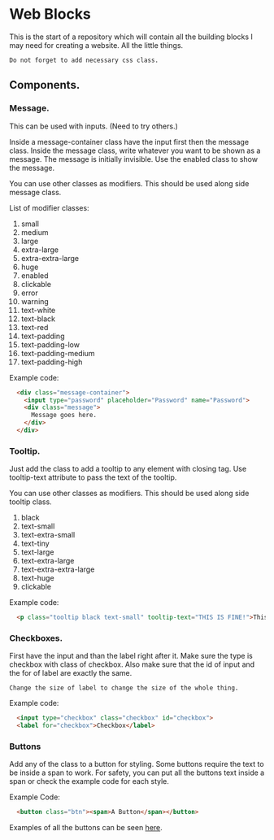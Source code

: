 # Web Blocks
This is the start of a repository which will contain all the building blocks I may need for creating a website. All the little things.

`Do not forget to add necessary css class.`

## Components.

### Message.
This can be used with inputs. (Need to try others.)

Inside a message-container class have the input first then the message class. Inside the message class, write whatever you want to be shown as a message. The message is initially invisible. Use the enabled class to show the message.

You can use other classes as modifiers. This should be used along side message class.

List of modifier classes:
1. small
2. medium
3. large
4. extra-large
5. extra-extra-large
6. huge
7. enabled
8. clickable
9. error
10. warning
11. text-white
12. text-black
13. text-red
14. text-padding
15. text-padding-low
16. text-padding-medium
17. text-padding-high

Example code:
```html
  <div class="message-container">
    <input type="password" placeholder="Password" name="Password">
    <div class="message">
      Message goes here.
    </div>
  </div>
```
### Tooltip.
Just add the class to add a tooltip to any element with closing tag. Use tooltip-text attribute to pass the text of the tooltip.

You can use other classes as modifiers. This should be used along side tooltip class.

1. black
2. text-small
3. text-extra-small
4. text-tiny
5. text-large
6. text-extra-large
7. text-extra-extra-large
8. text-huge
9. clickable

Example code:
```html
  <p class="tooltip black text-small" tooltip-text="THIS IS FINE!">This is a paragraph.</p>
```

### Checkboxes.
First have the input and than the label right after it.
Make sure the type is checkbox with class of checkbox.
Also make sure that the id of input and the for of label are exactly the same.

`Change the size of label to change the size of the whole thing.`

Example code:
```html
  <input type="checkbox" class="checkbox" id="checkbox">
  <label for="checkbox">Checkbox</label>
```

### Buttons

Add any of the class to a button for styling. Some buttons require the text to be inside a span to work. For safety, you can put all the buttons text inside a span or check the example code for each style.

Example Code:

```html
  <button class="btn"><span>A Button</span></button>
```

Examples of all the buttons can be seen [here](https://codepen.io/CodepenSuck/pen/yLbwVrG).
